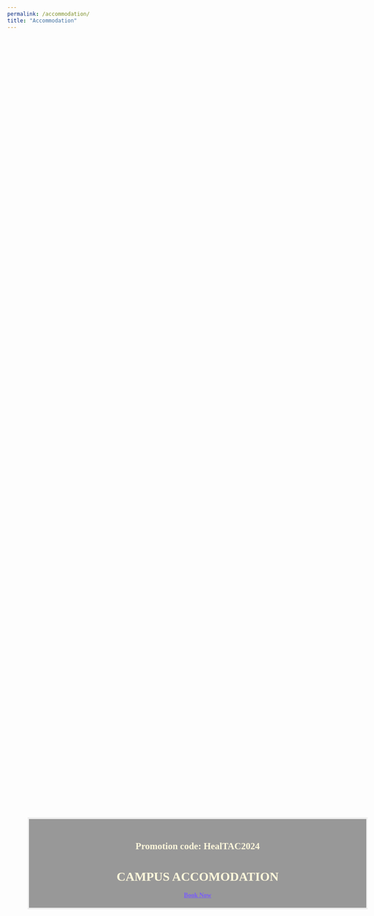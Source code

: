 ```yaml
---
permalink: /accommodation/
title: "Accommodation"
---
```

<html>
<head>
<meta name="viewport" content="width=device-width, initial-scale=1">
<style>
body, html {
  height: 100%;
  margin: 0;
  font-family: 'Akaya Telivigala'
}
h1, h2, h3, h4, h5, h6 {
  font-family: 'Akaya Telivigala';
}
* {
  box-sizing: border-box;
}
.bg-image {
  /* The image used */
  background-image: url("https://www.conferences.lancs.ac.uk/bedandbreakfast/Clients/Lancaster/Images/banner.jpg");
  /* Add the blur effect */
  filter: blur(3px);
  -webkit-filter: blur(3px); 
  /* Full height */
  height: 100%; 
  /* Center and scale the image nicely */
  background-position: center;
  background-repeat: repeat;
  background-size: cover;
}
/* Position text in the middle of the page/image */
.bg-text {
  background-color: rgb(0,0,0); /* Fallback color */
  background-color: rgba(0,0,0, 0.4); /* Black w/opacity/see-through */
  color:#FEF7DB;
  font-weight: bold;
  border: 3px solid #f1f1f1;
  position: absolute;
  top: 50%;
  left: 50%;
  transform: translate(-50%, -50%);
  z-index: 2;
  width: 80%;
  padding: 20px;
  text-align: center;
  font-family: 'Akaya Telivigala'
}
</style>
</head>
<body>

<div class="bg-image"></div>
<div class="bg-text">
  <h2>Promotion code: HealTAC2024</h2>
  <h1>CAMPUS ACCOMODATION</h1>
  <a href="https://www.conferences.lancs.ac.uk/bedandbreakfast/" style="color:#7859FF">Book Now</a>
</div>
<br>
<p>We have a limited set of on campus accommodation reserved (until 28th May) for two nights bed and breakfast using the promotion code HealTAC2024. The room rate is £70 per room per night, and covers check in from Wednesday 12th to check out on Friday 14th. Please book via the Lancaster conferences and <a href="https://www.conferences.lancs.ac.uk/bedandbreakfast/">events page</a>. On the same page (without using the promotion code), you will find other room options without breakfast, or double or twin rooms, and you can also book for extra nights.</p>
</body>
</html>


